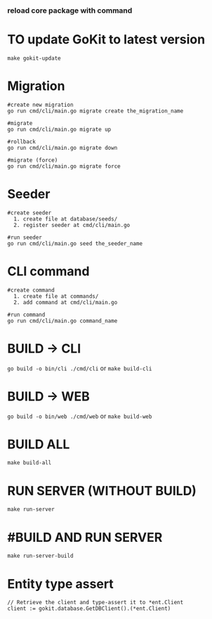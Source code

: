 ### reload core package with command

# TO update GoKit to latest version
`make gokit-update`

# Migration
```
#create new migration
go run cmd/cli/main.go migrate create the_migration_name

#migrate
go run cmd/cli/main.go migrate up

#rollback
go run cmd/cli/main.go migrate down

#migrate (force)
go run cmd/cli/main.go migrate force
```

# Seeder
```
#create seeder
  1. create file at database/seeds/
  2. register seeder at cmd/cli/main.go
  
#run seeder
go run cmd/cli/main.go seed the_seeder_name
```

# CLI command
```
#create command
  1. create file at commands/
  2. add command at cmd/cli/main.go 

#run command
go run cmd/cli/main.go command_name
```
# BUILD -> CLI
`go build -o bin/cli ./cmd/cli` or `make build-cli`

# BUILD -> WEB
`go build -o bin/web ./cmd/web` or `make build-web`

# BUILD ALL
`make build-all`

# RUN SERVER (WITHOUT BUILD)
`make run-server`

# #BUILD AND RUN SERVER
`make run-server-build`

# Entity type assert
```
// Retrieve the client and type-assert it to *ent.Client
client := gokit.database.GetDBClient().(*ent.Client)
```